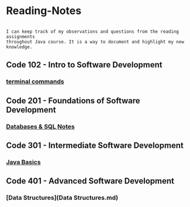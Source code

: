 # Reading-Notes

```

I can keep track of my observations and questions from the reading assignments
throughout Java course. It is a way to document and highlight my new knowledge.

```

## Code 102 - Intro to Software Development

### [terminal commands](terminal.md)

## Code 201 - Foundations of Software Development

### [Databases & SQL Notes](sql-notes.md)

## Code 301 - Intermediate Software Development

### [Java Basics](Java-Basics.md)

## Code 401 - Advanced Software Development

### [Data Structures](Data Structures.md)
